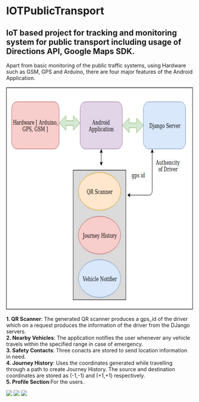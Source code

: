# IOTPublicTransport
## IoT based project for tracking and monitoring system for public transport including usage of Directions API, Google Maps SDK.

Apart from basic monitoring of the public traffic systems, using Hardware such as GSM, GPS and Arduino, there are four major features
of the Android Application.
</br>
</br>
<img src="https://github.com/sakshichahal53/IOTPublicTransport/blob/master/Untitled%20Diagram.jpg" height="600" width="800">
</br>

**1. QR Scanner**: The generated QR scanner produces a gps_id of the driver which on a request produces the information of the driver from the DJango servers. </br>
**2. Nearby Vehicles**: The application notifies the user whenever any vehicle travels within the specified range in case of emergency. </br>
**3. Safety Contacts**: Three conacts are stored to send location information in need. </br>
**4. Journey History**: Uses the coordinates generated while travelling through a path to create Journey History. The source and destination coordinates are stored as (-1,-1) and (+1,+1) respectively.</br>
**5. Profile Section**:For the users.
</br>

<p float="left">
  <img src="/img1.png" width="100" />
  <img src="/img2.png" width="100" /> 
  <img src="/img3.png" width="100" />
</p>
